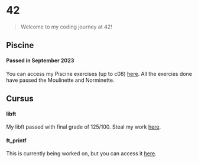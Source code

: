 # 42
> Welcome to my coding journey at 42!
## Piscine
#### Passed in September 2023
You can access my Piscine exercises (up to c08) [here](https://github.com/rwintgen/42/tree/main/piscine_42). All the exercies done have passed the Moulinette and Norminette.

## Cursus
#### libft
My libft passed with final grade of 125/100. Steal my work [here](https://github.com/rwintgen/42/tree/main/libft).

#### ft_printf
This is currently being worked on, but you can access it [here](https://github.com/rwintgen/42/tree/main/ft_printf).
